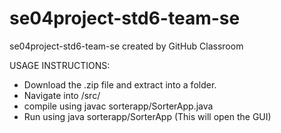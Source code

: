 # se04project-std6-team-se
se04project-std6-team-se created by GitHub Classroom

USAGE INSTRUCTIONS:
- Download the .zip file and extract into a folder.
- Navigate into /src/
- compile using javac sorterapp/SorterApp.java
- Run using java sorterapp/SorterApp (This will open the GUI)

